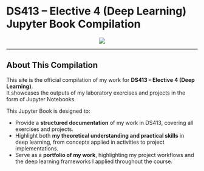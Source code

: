 # DS413 – Elective 4 (Deep Learning) Jupyter Book Compilation

<p align="center">
  <img src="https://capsule-render.vercel.app/api?type=waving&height=300&color=gradient&text=Hi!%20I'm%20Keith&desc=4th%20Year%20-%20BS%20Data%20Science%20Student&descAlign=50&descAlignY=50&fontAlignY=35"/>
</p>

---

## **About This Compilation**

This site is the official compilation of my work for **DS413 – Elective 4 (Deep Learning)**.  
It showcases the outputs of my laboratory exercises and projects in the form of Jupyter Notebooks.

This Jupyter Book is designed to:  
- Provide a **structured documentation** of my work in DS413, covering all exercises and projects.  
- Highlight both **my theoretical understanding and practical skills** in deep learning, from concepts applied in activities to project implementations.  
- Serve as a **portfolio of my work**, highlighting my project workflows and the deep learning frameworks I applied throughout the course.  

```{tableofcontents}

